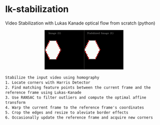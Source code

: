 # lk-stabilization
Video Stabilization with Lukas Kanade optical flow from scratch (python)

<p align="center" width="100%">
    <img width="50%" src="./example/ex.gif"> 
</p>

    Stabilize the input video using homography
    1. Locate corners with Harris Detector
    2. Find matching feature points between the current frame and the reference frame using Lukas-Kanade
    3. Use RANSAC to filter outliers and compute the optimal affine transform
    4. Warp the current frame to the reference frame's coordinates
    5. Crop the edges and resize to aleviate border effects
    6. Occasionally update the reference frame and acquire new corners
